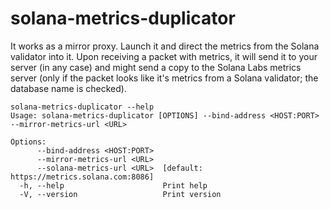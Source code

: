 # solana-metrics-duplicator

It works as a mirror proxy.
Launch it and direct the metrics from the Solana validator into it. 
Upon receiving a packet with metrics, it will send it to your server (in any case) 
and might send a copy to the Solana Labs metrics server (only if the packet looks 
like it's metrics from a Solana validator; the database name is checked).

```
solana-metrics-duplicator --help
Usage: solana-metrics-duplicator [OPTIONS] --bind-address <HOST:PORT> --mirror-metrics-url <URL>

Options:
      --bind-address <HOST:PORT>  
      --mirror-metrics-url <URL>  
      --solana-metrics-url <URL>  [default: https://metrics.solana.com:8086]
  -h, --help                      Print help
  -V, --version                   Print version
```
